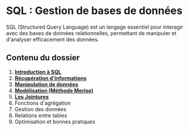 # SQL : Gestion de bases de données

SQL (Structured Query Language) est un langage essentiel pour interagir avec des bases de données relationnelles, permettant de manipuler et d'analyser efficacement des données.

## Contenu du dossier

1. **[Introduction à SQL](./data/sql_intro.md)**
2. **[Récupération d'informations](./data/sql_select_manip.md)**
3. **[Manipulation de données](./data/sql_manip_donnees.md)**
4. **[Modélisation (Méthode Merise)](./data/modelisation_merise.md)**
5. **[Les Jointures](./data/sql_jointures.md)**
6. Fonctions d'agrégation
7. Gestion des données
8. Relations entre tables
9. Optimisation et bonnes pratiques
